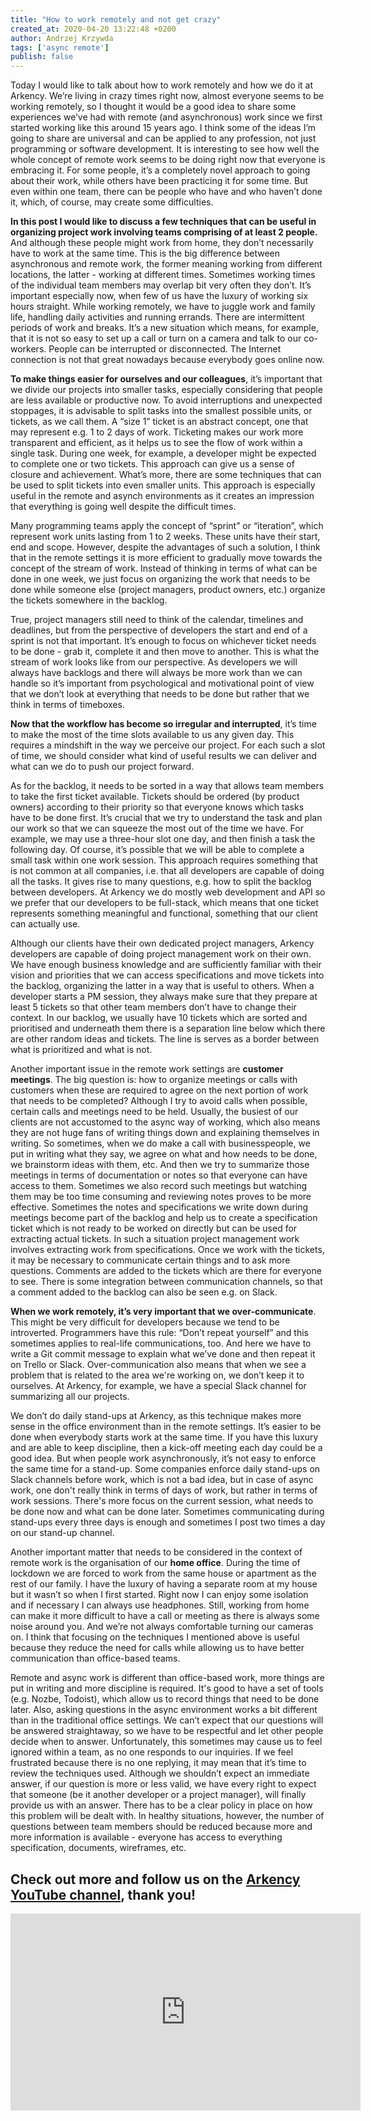 ```yaml
---
title: "How to work remotely and not get crazy"
created_at: 2020-04-20 13:22:48 +0200
author: Andrzej Krzywda
tags: ['async remote']
publish: false
---
```


Today I would like to talk about how to work remotely and how we do it at Arkency.  We’re living in crazy times right now, almost everyone seems to be working remotely, so I thought it would be a good idea to share some experiences we’ve had with remote (and asynchronous) work since we first started working like this around 15 years ago. I think some of the ideas I’m going to share are universal and can be applied to any profession, not just programming or software development. It is interesting to see how well the whole concept of remote work seems to be doing right now that everyone is embracing it. For some people, it’s a completely novel approach to going about their work, while others have been practicing it for some time. But even within one team, there can be people who have and who haven’t done it, which, of course, may create some difficulties.

<!-- more -->

**In this post I would like to discuss a few techniques that can be useful in organizing project work involving teams comprising of at least 2 people.** And although these people might work from home, they don’t necessarily have to work at the same time. This is the big difference between asynchronous and remote work, the former meaning working from different locations, the latter - working at different times. Sometimes working times of the individual team members may overlap bit very often they don’t. It’s important especially now, when few of us have the luxury of working six hours straight. While working remotely, we have to juggle work and family life, handling daily activities and running errands. There are intermittent periods of work and breaks. It’s a new situation which means, for example, that it is not so easy to set up a call or turn on a camera and talk to our co-workers. People can be interrupted or disconnected. The Internet connection is not that great nowadays because everybody goes online now.

**To make things easier for ourselves and our colleagues**, it’s important that we divide our projects into smaller tasks, especially considering that people are less available or productive now. To avoid interruptions and unexpected stoppages, it is advisable to split tasks into the smallest possible units, or tickets, as we call them. A “size 1” ticket is an abstract concept, one that may represent e.g. 1 to 2 days of work. Ticketing makes our work more transparent and efficient, as it helps us to see the flow of work within a single task. During one week, for example, a developer might be expected to complete one or two tickets. This approach can give us a sense of closure and achievement. What’s more, there are some techniques that can be used to split tickets into even smaller units. This approach is especially useful in the remote and asynch environments as it creates an impression that everything is going well despite the difficult times.

Many programming teams apply the concept of “sprint” or “iteration”, which represent work units lasting from 1 to 2 weeks. These units have their start, end and scope. However, despite the advantages of such a solution, I think that  in the remote settings it is more efficient to gradually move towards the concept of the stream of work. Instead of thinking in terms of what can be done in one week, we just focus on organizing the work that needs to be done while someone else (project managers, product owners, etc.) organize the tickets somewhere in the backlog.

True, project managers still need to think of the calendar, timelines and deadlines, but from the perspective of developers the start and end of a sprint is not that important. It’s enough to focus on whichever ticket needs to be done - grab it, complete it and then move to another.  This is what the stream of work looks like from our perspective. As developers we will always have backlogs and there will always be more work than we can handle so it’s important from psychological and motivational point of view that we don’t look at everything that needs to be done but rather that we think in terms of timeboxes.

**Now that the workflow has become so irregular and interrupted**, it’s time to make the most of the time slots available to us any given day. This requires a mindshift in the way we perceive our project. For each such a slot of time, we should consider what kind of useful results we can deliver and what can we do to push our project forward.

As for the backlog, it needs to be sorted in a way that allows team members to take the first ticket available. Tickets should be ordered (by product owners) according to their priority so that everyone knows which tasks have to be done first. It’s crucial that we try to understand the task and plan our work so that we can squeeze the most out of the time we have. For example, we may use a three-hour slot one day, and then finish a task the following day. Of course, it’s possible that we will be able to complete a small task within one work session. This approach requires something that is not common at all companies, i.e. that all developers are capable of doing all the tasks. It gives rise to many questions, e.g. how to split the backlog between developers. At Arkency we do mostly web development and API so we prefer that our developers to be full-stack, which means that one ticket represents something meaningful and functional, something that our client can actually use.

Although our clients have their own dedicated project managers, Arkency developers are capable of doing project management work on their own. We have enough business knowledge and are sufficiently familiar with their vision and priorities that we can access specifications and move tickets into the backlog, organizing the latter in a way that is useful to others. When a developer starts a PM session, they always make sure that they prepare at least 5 tickets so that other team members don’t have to change their context. In our backlog, we usually have 10 tickets which are sorted and prioritised and underneath them there is a separation line below which there are other random ideas and tickets. The line is serves as a border between what is prioritized and what is not.

Another important issue in the remote work settings are **customer meetings**. The big question is: how to organize meetings or calls with customers when these are required to agree on the next portion of work that needs to be completed? Although I try to avoid calls when possible, certain calls and meetings need to be held. Usually, the busiest of our clients are not accustomed to the async way of working, which also means they are not huge fans of writing things down and explaining themselves in writing. So sometimes, when we do make a call with businesspeople, we put in writing what they say, we agree on what and how needs to be done, we brainstorm ideas with them, etc. And then we try to summarize those meetings in terms of documentation or notes so that everyone can have access to them. Sometimes we also record such meetings but watching them may be too time consuming and reviewing notes proves to be more effective. Sometimes the notes and specifications we write down during meetings become part of the backlog and help us to create a specification ticket which is not ready to be worked on directly but can be used for extracting actual tickets. In such a situation project management work involves extracting work from specifications. Once we work with the tickets, it may be necessary to communicate certain things and to ask more questions. Comments are added to the tickets which are there for everyone to see. There is some integration between communication channels, so that a comment added to the backlog can also be seen e.g. on Slack.

**When we work remotely, it’s very important that we over-communicate**. This might be very difficult for developers because we tend to be introverted. Programmers have this rule: “Don’t repeat yourself” and this sometimes applies to real-life communications, too. And here we have to write a Git commit message to explain what we’ve done and then repeat it on Trello or Slack. Over-communication also means that when we see a problem that is related to the area we're working on, we don’t keep it to ourselves. At Arkency, for example, we have a special Slack channel for summarizing all our projects.

We don’t do daily stand-ups at Arkency, as this technique makes more sense in the office environment than in the remote settings. It’s easier to be done when everybody starts work at the same time. If you have this luxury and are able to keep discipline, then a kick-off meeting each day could be a good idea. But when people work asynchronously, it’s not easy to enforce the same time for a stand-up. Some companies enforce daily stand-ups on Slack channels before work, which is not a bad idea, but in case of async work, one don't really think in terms of days of work, but rather in terms of work sessions. There's more focus on the current session, what needs to be done now and what can be done later. Sometimes communicating during stand-ups every three days is enough and sometimes I post two times a day on our stand-up channel.

Another important matter that needs to be considered in the context of remote work is the organisation of our **home office**. During the time of lockdown we are forced to work from the same house or apartment as the rest of our family. I have the luxury of having a separate room at my house but it wasn’t so when I first started. Right now I can enjoy some isolation and if necessary I can always use headphones. Still, working from home can make it more difficult to have a call or meeting as there is always some noise around you. And we’re not always comfortable turning our cameras on. I think that focusing on the techniques I mentioned above is useful because they reduce the need for calls while allowing us to have better communication than office-based teams.

Remote and async work is different than office-based work, more things are put in writing and more discipline is required. It's good to have a set of tools (e.g. Nozbe, Todoist), which allow us to record things that need to be done later. Also, asking questions in the async environment works a bit different than in the traditional office settings. We can’t expect that our questions will be answered straightaway, so we have to be respectful and let other people decide when to answer. Unfortunately, this sometimes may cause us to feel ignored within a team, as no one responds to our inquiries. If we feel frustrated because there is no one replying, it may mean that it’s time to review the techniques used. Although we shouldn’t expect an immediate answer, if our question is more or less valid, we have every right to expect that someone (be it another developer or a project manager), will finally provide us with an answer. There has to be a clear policy in place on how this problem will be dealt with. In healthy situations, however, the number of questions between team members should be reduced because more and more information is available - everyone has access to everything specification, documents, wireframes, etc.


## Check out more and follow us on the [Arkency YouTube channel](https://www.youtube.com/channel/UCL8YpXFH1-y3AaELb0H7c3Q), thank you!

<iframe width="560" height="315" src="https://www.youtube.com/embed/RjSte_rP2Ew" frameborder="0" allow="accelerometer; autoplay; encrypted-media; gyroscope; picture-in-picture" allowfullscreen></iframe>


